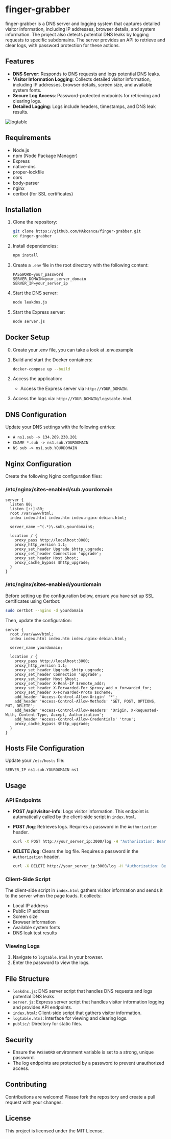 # finger-grabber

finger-grabber is a DNS server and logging system that captures detailed visitor information, including IP addresses, browser details, and system information. The project also detects potential DNS leaks by logging requests to specific subdomains. The server provides an API to retrieve and clear logs, with password protection for these actions.

## Features

- **DNS Server**: Responds to DNS requests and logs potential DNS leaks.
- **Visitor Information Logging**: Collects detailed visitor information, including IP addresses, browser details, screen size, and available system fonts.
- **Secure Log Access**: Password-protected endpoints for retrieving and clearing logs.
- **Detailed Logging**: Logs include headers, timestamps, and DNS leak results.

![logtable](https://github.com/MAkcanca/finger-grabber/assets/9960579/d5662ff2-b8bd-4b65-8b66-cbe73c3388e2)
## Requirements

- Node.js
- npm (Node Package Manager)
- Express
- native-dns
- proper-lockfile
- cors
- body-parser
- nginx
- certbot (for SSL certificates)

## Installation

1. Clone the repository:

   ```bash
   git clone https://github.com/MAkcanca/finger-grabber.git
   cd finger-grabber
   ```

2. Install dependencies:

   ```bash
   npm install
   ```

3. Create a `.env` file in the root directory with the following content:

   ```env
   PASSWORD=your_password
   SERVER_DOMAIN=your_server_domain
   SERVER_IP=your_server_ip
   ```

4. Start the DNS server:

   ```bash
   node leakdns.js
   ```

5. Start the Express server:

   ```bash
   node server.js
   ```

## Docker Setup

0. Create your .env file, you can take a look at .env.example

1. Build and start the Docker containers:

   ```bash
   docker-compose up --build
   ```

2. Access the application:

   - Access the Express server via `http://YOUR_DOMAIN`.

3. Access the logs via: `http://YOUR_DOMAIN/logstable.html`

## DNS Configuration

Update your DNS settings with the following entries:

- `A ns1.sub -> 134.209.230.201`
- `CNAME *.sub -> ns1.sub.YOURDOMAIN`
- `NS sub -> ns1.sub.YOURDOMAIN`

## Nginx Configuration

Create the following Nginx configuration files:

### /etc/nginx/sites-enabled/sub.yourdomain

```nginx
server {
  listen 80;
  listen [::]:80;
  root /var/www/html;
  index index.html index.htm index.nginx-debian.html;

  server_name ~^(.*)\.sub\.yourdomain$;

  location / {
    proxy_pass http://localhost:8080;
    proxy_http_version 1.1;
    proxy_set_header Upgrade $http_upgrade;
    proxy_set_header Connection 'upgrade';
    proxy_set_header Host $host;
    proxy_cache_bypass $http_upgrade;
  }
}
```

### /etc/nginx/sites-enabled/yourdomain

Before setting up the configuration below, ensure you have set up SSL certificates using Certbot:

```bash
sudo certbot --nginx -d yourdomain
```

Then, update the configuration:

```nginx
server {
  root /var/www/html;
  index index.html index.htm index.nginx-debian.html;

  server_name yourdomain;

  location / {
    proxy_pass http://localhost:3000;
    proxy_http_version 1.1;
    proxy_set_header Upgrade $http_upgrade;
    proxy_set_header Connection 'upgrade';
    proxy_set_header Host $host;
    proxy_set_header X-Real-IP $remote_addr;
    proxy_set_header X-Forwarded-For $proxy_add_x_forwarded_for;
    proxy_set_header X-Forwarded-Proto $scheme;
    add_header 'Access-Control-Allow-Origin' '*';
    add_header 'Access-Control-Allow-Methods' 'GET, POST, OPTIONS, PUT, DELETE';
    add_header 'Access-Control-Allow-Headers' 'Origin, X-Requested-With, Content-Type, Accept, Authorization';
    add_header 'Access-Control-Allow-Credentials' 'true';
    proxy_cache_bypass $http_upgrade;
  }
}
```

## Hosts File Configuration

Update your `/etc/hosts` file:

```plaintext
SERVER_IP ns1.sub.YOURDOMAIN ns1
```

## Usage

### API Endpoints

- **POST /api/visitor-info**: Logs visitor information. This endpoint is automatically called by the client-side script in `index.html`.

- **POST /log**: Retrieves logs. Requires a password in the `Authorization` header.

  ```bash
  curl -X POST http://your_server_ip:3000/log -H "Authorization: Bearer your_password"
  ```

- **DELETE /log**: Clears the log file. Requires a password in the `Authorization` header.

  ```bash
  curl -X DELETE http://your_server_ip:3000/log -H "Authorization: Bearer your_password"
  ```

### Client-Side Script

The client-side script in `index.html` gathers visitor information and sends it to the server when the page loads. It collects:

- Local IP address
- Public IP address
- Screen size
- Browser information
- Available system fonts
- DNS leak test results

### Viewing Logs

1. Navigate to `logtable.html` in your browser.
2. Enter the password to view the logs.

## File Structure

- `leakdns.js`: DNS server script that handles DNS requests and logs potential DNS leaks.
- `server.js`: Express server script that handles visitor information logging and provides API endpoints.
- `index.html`: Client-side script that gathers visitor information.
- `logtable.html`: Interface for viewing and clearing logs.
- `public/`: Directory for static files.

## Security

- Ensure the `PASSWORD` environment variable is set to a strong, unique password.
- The log endpoints are protected by a password to prevent unauthorized access.

## Contributing

Contributions are welcome! Please fork the repository and create a pull request with your changes.

## License

This project is licensed under the MIT License.
